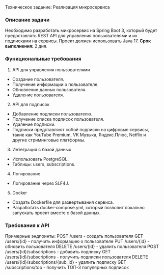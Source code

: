 Техническое задание: Реализация микросервиса
### Описание задачи
Необходимо разработать микросервис на Spring Boot 3, который будет
предоставлять REST API для управления пользователями и их подписками на
сервисы.
Проект должен использовать Java 17.
**Срок выполнения:** 2 дня.
### Функциональные требования
1. API для управления пользователями
 - Создание пользователя.
 - Получение информации о пользователе.
 - Обновление данных пользователя.
 - Удаление пользователя.
2. API для подписок
 - Добавление подписки пользователю.
 - Получение списка подписок пользователя.
 - Удаление подписки.
 - Подписки представляют собой подписки на цифровые сервисы, такие как
YouTube Premium, VK Музыка, Яндекс.Плюс, Netflix и другие стриминговые
платформы.
3. Интеграция с базой данных
 - Использовать PostgreSQL.
 - Таблицы: users, subscriptions.
4. Логирование
 - Логирование через SLF4J.
5. Docker
 - Создать Dockerfile для развертывания сервиса.
 - Разработать docker-compose.yml, который позволит локально запускать проект
вместе с базой данных.
### Требования к API
Примерные эндпоинты:
POST /users - создать пользователя
GET /users/{id} - получить информацию о пользователе
PUT /users/{id} - обновить пользователя
DELETE /users/{id} - удалить пользователя
POST /users/{id}/subscriptions - добавить подписку
GET /users/{id}/subscriptions - получить подписки пользователя
DELETE /users/{id}/subscriptions/{sub_id} - удалить подписку
GET /subscriptions/top - получить ТОП-3 популярных подписок
